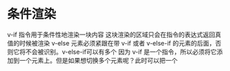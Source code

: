 # 条件渲染
v-if 指令用于条件性地渲染一块内容 这块渲染的区域只会在指令的表达式返回真值的时候被渲染
v-else 元素必须紧跟在带 v-if 或者 v-else-if 的元素的后面，否则它将不会被识别。v-else-if可以有多个 
因为 v-if 是一个指令，所以必须将它添加到一个元素上。但是如果想切换多个元素呢？此时可以把一个 <template> 元素当做不可见的包裹元素，并在上面使用 v-if。最终的渲染结果将不包含 <template> 元素

vue会尽可能高效地渲染元素 通常会复用已有元素而不是从头开始渲染 这样vue变得非常之快 另外vue提供了一种方式来表明‘这；两个元素是完全独立的 不要复用他们’ 只需添加一个具有唯一值的 key 属性即可：

## 添加key的原因是？
由于vue的具有就地复用原则 在渲染元素的时候 相同的就会复用 不同的就会在当前不同的位置插入 这样大大提升了性能

v-show 另一个用于根据条件展示元素的选项是 v-show 指令 不同的是带有 v-show 的元素始终会被渲染并保留在 DOM 中。v-show 只是简单地切换元素的 CSS 属性 display v-show 不支持 <template> 元素，也不支持 v-else

## v-if 和 v-show 的区别？
两者区别：
* 手段：v-if是动态的向DOM树内添加或者删除DOM元素；v-show是通过设置DOM元素的display样式属性控制显隐； 
* 编译过程：v-if切换有一个局部编译/卸载的过程，切换过程中合适地销毁和重建内部的事件监听和子组件；v-show只是简单的基于css切换；
* 编译条件：v-if是惰性的，如果初始条件为假，则什么也不做；只有在条件第一次变为真时才开始局部编译（编译被缓存？编译被缓存后，然后再切换的时候进行局部卸载); v-show是在任何条件下（首次条件是否为真）都被编译，然后被缓存，而且DOM元素保留； 
* 性能消耗：v-if有更高的切换消耗；v-show有更高的初始渲染消耗；
* 使用场景： v-if适合运行条件不大可能改变；v-show适合频繁切换。

小tips: 当 v-if 与 v-for 一起使用时，v-for 具有比 v-if 更高的优先级。请查阅列表渲染指南 以获取详细信息。
链接地址：https://cn.vuejs.org/v2/style-guide/#%E9%81%BF%E5%85%8D-v-if-%E5%92%8C-v-for-%E7%94%A8%E5%9C%A8%E4%B8%80%E8%B5%B7-%E5%BF%85%E8%A6%81

## v-if 和 v-show 与 display:none 的关系？
* v-if       会让 dom 节点全部消失。                 （视觉上看不到，不会占据位置，没有dom节点）
* v-show     调用 display:none 来控制元素的显示与隐藏。（视觉上看不到，不会占据位置， 有dom节点）
* visibility 设置 hidden 来隐藏元素。                （视觉上看不到，  会占据位置， 有dom节点）

display:none是个相当惨无人道的声明，子孙后代全部搞死（株连性），而且连块安葬的地方都不留（不留空间），导致全体民众哗然（渲染与回流）。
visibility:hidden则具有人道***关怀，虽然不得已搞死子孙，但是子孙可以通过一定手段避免（伪株连性），而且死后全尸，墓地俱全（占据空间），国内民众比较淡然（无渲染与回流）。

参考链接：https://www.nowcoder.com/questionTerminal/dce13fd5b59c41be80a22b38c5a32dc1